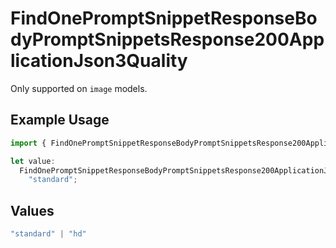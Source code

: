 # FindOnePromptSnippetResponseBodyPromptSnippetsResponse200ApplicationJson3Quality

Only supported on `image` models.

## Example Usage

```typescript
import { FindOnePromptSnippetResponseBodyPromptSnippetsResponse200ApplicationJson3Quality } from "orq-poc-typescript-multi-env-version/models/operations";

let value:
  FindOnePromptSnippetResponseBodyPromptSnippetsResponse200ApplicationJson3Quality =
    "standard";
```

## Values

```typescript
"standard" | "hd"
```